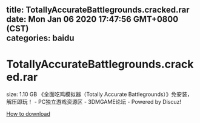 
title: TotallyAccurateBattlegrounds.cracked.rar
date: Mon Jan 06 2020 17:47:56 GMT+0800 (CST)    
categories: baidu
---

# TotallyAccurateBattlegrounds.cracked.rar
size: 1.10 GB
 《全面吃鸡模拟器（Totally Accurate Battlegrounds）》免安装，解压即玩！ - PC独立游戏资源区 - 3DMGAME论坛 - Powered by Discuz!
 

[How to download](https://bpcam.bemobtrk.com/go/2ceec3aa-1ca2-46d6-b9ff-aaa5c184517c?jno=1182)